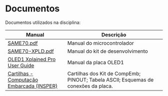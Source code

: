 # Documentos 

Documentos utilizados na disciplina:

| Manual                                                                                                                        | Descrição                        |
| ---                                                                                                                           | ---                              |
| [SAME70.pdf](https://github.com/Insper/ComputacaoEmbarcada/raw/master/Manuais/SAME70.pdf)                                     | Manual do microcontrolador       |
| [SAME70-XPLD.pdf](https://github.com/Insper/ComputacaoEmbarcada/raw/master/Manuais/SAME70-XPLD.pdf)                           | Manual do kit de desenvolvimento |
| [OLED1 Xplained Pro User Guide](https://github.com/Insper/ComputacaoEmbarcada/raw/master/Manuais/Atmel-42077-OLED1-Xplained-Pro_User-Guide.pdf)                                                                                                                    |  Manual da placa OLED1           |
| [Cartilhas - Computação Embarcada (INSPER)]([https://github.com/Insper/ComputacaoEmbarcada/raw/master/Manuais/Atmel-42077-OLED1-Xplained-Pro_User-Guide.pdf](https://github.com/Insper/ComputacaoEmbarcada/tree/master/docs-src/navigation/Util/imgs/Cartilhas))                                                                                                                    |  Cartilhas dos Kit de CompEmb; PINOUT; Tabela ASCII; Esquemas de conexões da placa.           |
